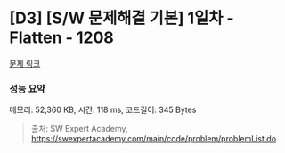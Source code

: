 # [D3] [S/W 문제해결 기본] 1일차 - Flatten - 1208 

[문제 링크](https://swexpertacademy.com/main/code/problem/problemDetail.do?contestProbId=AV139KOaABgCFAYh) 

### 성능 요약

메모리: 52,360 KB, 시간: 118 ms, 코드길이: 345 Bytes



> 출처: SW Expert Academy, https://swexpertacademy.com/main/code/problem/problemList.do